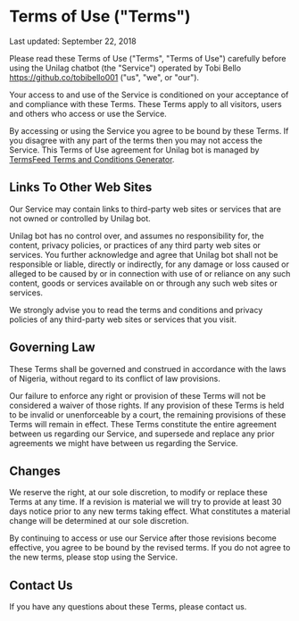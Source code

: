 # Terms of Use ("Terms")

Last updated: September 22, 2018

Please read these Terms of Use ("Terms", "Terms of Use") carefully before using the Unilag chatbot (the "Service") operated by Tobi Bello <https://github.co/tobibello001> ("us", "we", or "our").

Your access to and use of the Service is conditioned on your acceptance of and compliance with these Terms. These Terms apply to all visitors, users and others who access or use the Service.

By accessing or using the Service you agree to be bound by these Terms. If you disagree with any part of the terms then you may not access the Service. This Terms of Use agreement for Unilag bot is managed by [TermsFeed Terms and Conditions Generator](https://termsfeed.com/terms-conditions/generator/).

## Links To Other Web Sites

Our Service may contain links to third-party web sites or services that are not owned or controlled by Unilag bot.

Unilag bot has no control over, and assumes no responsibility for, the content, privacy policies, or practices of any third party web sites or services. You further acknowledge and agree that Unilag bot shall not be responsible or liable, directly or indirectly, for any damage or loss caused or alleged to be caused by or in connection with use of or reliance on any such content, goods or services available on or through any such web sites or services.

We strongly advise you to read the terms and conditions and privacy policies of any third-party web sites or services that you visit.

## Governing Law

These Terms shall be governed and construed in accordance with the laws of Nigeria, without regard to its conflict of law provisions.

Our failure to enforce any right or provision of these Terms will not be considered a waiver of those rights. If any provision of these Terms is held to be invalid or unenforceable by a court, the remaining provisions of these Terms will remain in effect. These Terms constitute the entire agreement between us regarding our Service, and supersede and replace any prior agreements we might have between us regarding the Service.

## Changes

We reserve the right, at our sole discretion, to modify or replace these Terms at any time. If a revision is material we will try to provide at least 30 days notice prior to any new terms taking effect. What constitutes a material change will be determined at our sole discretion.

By continuing to access or use our Service after those revisions become effective, you agree to be bound by the revised terms. If you do not agree to the new terms, please stop using the Service.

## Contact Us

If you have any questions about these Terms, please contact us.
